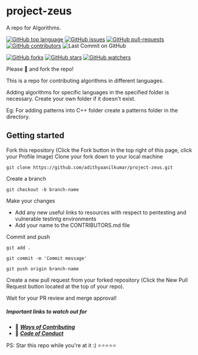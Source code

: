 # project-zeus
A repo for Algorithms.

[![GitHub top language](https://img.shields.io/github/languages/top/adithyaanilkumar/project-zeus?color=yellow&logo=c++)]() 
[![GitHub issues](https://img.shields.io/github/issues/adithyaanilkumar/project-zeus.svg)](https://GitHub.com/adithyaanilkumar/project-zeus/issues/)
[![GitHub pull-requests](https://img.shields.io/github/issues-pr/adithyaanilkumar/project-zeus.svg)](https://adithyaanilkumar/project-zeus/webtech//pull/)
[![GitHub contributors](https://img.shields.io/github/contributors/adithyaanilkumar/project-zeus.svg)](https://adithyaanilkumar/project-zeus/webtech/graphs/contributors/)
![Last Commit on GitHub](https://img.shields.io/github/last-commit/adithyaanilkumar/project-zeus.svg)


[![GitHub forks](https://img.shields.io/github/forks/adithyaanilkumar/project-zeus.svg?style=social&label=Fork&maxAge=2592000)](https://github.com/adithyaanilkumar/project-zeus)
[![GitHub stars](https://img.shields.io/github/stars/adithyaanilkumar/project-zeus.svg?style=social&label=Star&maxAge=2592000)](https://github.com/adithyaanilkumar/project-zeus)
[![GitHub watchers](https://img.shields.io/github/watchers/adithyaanilkumar/project-zeus.svg?style=social&label=Watch&maxAge=2592000)](https://github.com/kaiiyer/adithyaanilkumar/project-zeus)

Please 🌟 and fork the repo!

This is a repo for contributing algorithms in different languages.

Adding algorithms for specific languages in the specified folder is necessary.
Create your own folder if it doesn't exist.

Eg:
For adding patterns into C++ folder create a patterns folder in the directory.

## Getting started

Fork this repository (Click the Fork button in the top right of this page, click your Profile Image)
Clone your fork down to your local machine

    git clone https://github.com/adithyaanilkumar/project-zeus.git

Create a branch

    git checkout -b branch-name

Make your changes
    
 - Add any new useful links to resources with respect to pentesting and vulnerable testintg environments
 - Add your name to the CONTRIBUTORS.md file

Commit and push

    git add .

    git commit -m 'Commit message'

    git push origin branch-name

Create a new pull request from your forked repository (Click the New Pull Request button located at the top of your repo).

Wait for your PR review and merge approval!

##### **Important links to watch out for**
  * 🔗 [_**Ways of Contributing**_](CONTRIBUTING.md)
  * 🔗 [_**Code of Conduct**_](CODE_OF_CONDUCT.md)

PS: Star this repo while you're at it :) ⭐⭐⭐⭐⭐







